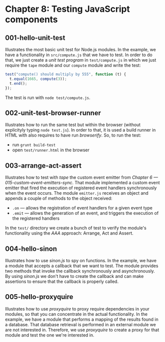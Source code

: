 # Chapter 8: Testing JavaScript components

## 001-hello-unit-test
Illustrates the most basic unit test for Node.js modules. In the example, we have a functionality in `src/compute.js` that we have to test. In order to do that, we just create a *unit test program* in `test/compute.js` in which we just require the `tape` module and our `compute` module and write the test:
```javascript
test("compute() should multiply by 555", function (t) {
  t.equal(1665, compute(3));
  t.end();
});
```
The test is run with `node test/compute.js`.

## 002-unit-test-browser-runner
Illustrates how to run the same test but within the browser (without explicityly typing `node test.js`). In order to that, it is used a build runner in HTML with also requires to have run *browserify*.
So, to run the test:
+ run `grunt build-test`
+ open `test/runner.html` in the browser

## 003-arrange-act-assert
Illustrates how to test with *tape* the custom event emitter from *Chapter 6 &mdash; 015-custom-event-emitters-sync*. That module implemented a custom event emitter that fired the execution of registered event handlers synchronously when the event occurs. The module `emitter.js` receives an object and appends a couple of methods to the object received:
+ `.on` &mdash; allows the registration of event handlers for a given event type
+ `.emit` &mdash; allows the generation of an event, and triggers the execution of the registered handlers

In the `test/` directory we create a bunch of test to verify the module's functionality using the *AAA* approach: Arrange, Act and Assert.

## 004-hello-sinon
Illustrates how to use *sinon.js* to spy on functions. In the example, we have a module that accepts a callback that we want to test. The module provides two methods that invoke the callback synchronously and asynchronously. By using *sinon.js* we don't have to create the callback and can make assertions to ensure that the callback is properly called.

## 005-hello-proxyquire
Illustrates how to use *proxyquire* to proxy require dependencies in your modules, so that you can concentrate in the actual functionality. In the example, we have a module that performs a mapping of the results found in a database. That database retrieval is performed in an external module we are not interested in.
Therefore, we use *proxyquire* to create a proxy for that module and test the one we're interested in.

